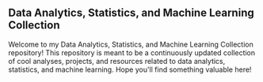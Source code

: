 ## Data Analytics, Statistics, and Machine Learning Collection

Welcome to my Data Analytics, Statistics, and Machine Learning Collection repository! This repository is meant to be a continuously updated collection of cool analyses, projects, and resources related to data analytics, statistics, and machine learning.
Hope you'll find something valuable here!
